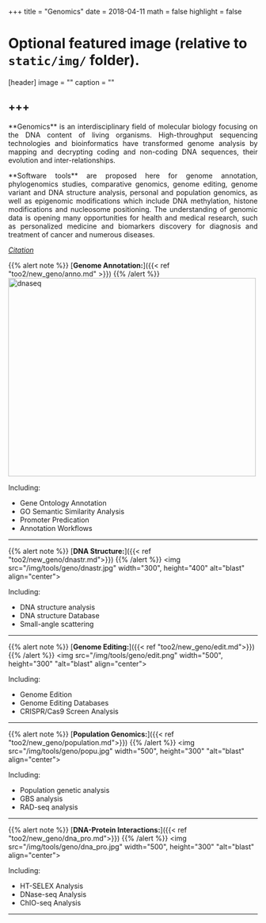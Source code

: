 +++
title = "Genomics"
date = 2018-04-11
math = false
highlight = false

# Optional featured image (relative to `static/img/` folder).
[header]
image = ""
caption = ""


+++
---

<p align="justify">**Genomics** is an interdisciplinary field of molecular biology focusing on the DNA content of living organisms. High-throughput sequencing technologies and bioinformatics have transformed genome analysis by mapping and decrypting coding and non-coding DNA sequences, their evolution and inter-relationships. 

<p align="justify">**Software tools** are proposed here for genome annotation, phylogenomics studies, comparative genomics, genome editing, genome variant and DNA structure analysis, personal and population genomics, as well as epigenomic modifications which include DNA methylation, histone modifications and nucleosome positioning. The understanding of genomic data is opening many opportunities for health and medical research, such as personalized medicine and biomarkers discovery for diagnosis and treatment of cancer and numerous diseases. 

[*Citation*](https://omictools.com/genomics2-category)

{{% alert note %}}
[**Genome Annotation:**]({{< ref "too2/new_geno/anno.md" >}})
{{% /alert %}}
<img src="/img/tools/geno/anno.jpg" width="500" height="400" alt="dnaseq" align="center">
<p align="justify">Including:

* Gene Ontology Annotation
* GO Semantic Similarity Analysis
* Promoter Predication
* Annotation Workflows


---

{{% alert note %}}
[**DNA Structure:**]({{< ref "too2/new_geno/dnastr.md">}})
{{% /alert %}}
<img src="/img/tools/geno/dnastr.jpg" width="300", height="400" alt="blast" align="center">
<p align="justify">Including: 

* DNA structure analysis
* DNA structure Database
* Small-angle scattering

---

{{% alert note %}}
[**Genome Editing:**]({{< ref "too2/new_geno/edit.md">}})
{{% /alert %}}
<img src="/img/tools/geno/edit.png" width="500", height="300" "alt="blast" align="center">
<p align="justify">Including: 

* Genome Edition
* Genome Editing Databases
* CRISPR/Cas9 Screen Analysis

---

{{% alert note %}}
[**Population Genomics:**]({{< ref "too2/new_geno/population.md">}})
{{% /alert %}}
<img src="/img/tools/geno/popu.jpg" width="500", height="300" "alt="blast" align="center">
<p align="justify">Including: 

* Population genetic analysis
* GBS analysis
* RAD-seq analysis

---

{{% alert note %}}
[**DNA-Protein Interactions:**]({{< ref "too2/new_geno/dna_pro.md">}})
{{% /alert %}}
<img src="/img/tools/geno/dna_pro.jpg" width="500", height="300" "alt="blast" align="center">
<p align="justify">Including: 

* HT-SELEX Analysis
* DNase-seq Analysis
* ChIO-seq Analysis

---

